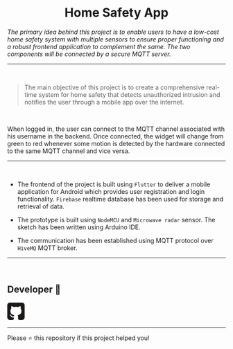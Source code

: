 <h1 align="center">Home Safety App</h1>

_The primary idea behind this project is to enable users to have a low-cost home safety system with multiple sensors to ensure proper functioning and a robust frontend application to complement the same. The two components will be connected by a secure MQTT server._

---

<br>

> The main objective of this project is to create a comprehensive real-time system for home safety that detects unauthorized intrusion and notifies the user through a mobile app over the internet.

<br>

When logged in, the user can connect to the MQTT channel associated with his username in the backend. Once connected, the widget will change from green to red whenever some motion is detected by the hardware connected to the same MQTT channel and vice versa.

---

<br>

- The frontend of the project is built using `Flutter` to deliver a mobile application for Android which provides user registration and login functionality. `Firebase` realtime database has been used for storage and retrieval of data.

- The prototype is built using `NodeMCU` and `Microwave radar` sensor. The sketch has been written using Arduino IDE.

- The communication has been established using MQTT protocol over `HiveMQ` MQTT broker.

---

<br>

## Developer 👤

<p>
	<a href = 'https://github.com/theritwikkundu' target='_blank'> <img src=https://github.com/edent/SuperTinyIcons/blob/master/images/svg/github.svg height='40px' /></a>
    &nbsp;
<p>

---

Please ⭐️ this repository if this project helped you!